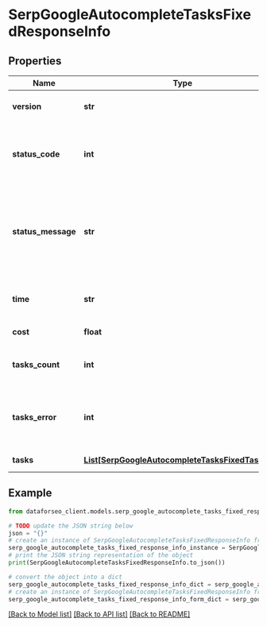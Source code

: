 # SerpGoogleAutocompleteTasksFixedResponseInfo


## Properties

Name | Type | Description | Notes
------------ | ------------- | ------------- | -------------
**version** | **str** | the current version of the API | [optional] 
**status_code** | **int** | general status code you can find the full list of the response codes here | [optional] 
**status_message** | **str** | general informational message you can find the full list of general informational messages here | [optional] 
**time** | **str** | total execution time, seconds | [optional] 
**cost** | **float** | total tasks cost, USD | [optional] 
**tasks_count** | **int** | the number of tasks in the tasks array | [optional] 
**tasks_error** | **int** | the number of tasks in the tasks array returned with an error | [optional] 
**tasks** | [**List[SerpGoogleAutocompleteTasksFixedTaskInfo]**](SerpGoogleAutocompleteTasksFixedTaskInfo.md) | array of tasks | [optional] 

## Example

```python
from dataforseo_client.models.serp_google_autocomplete_tasks_fixed_response_info import SerpGoogleAutocompleteTasksFixedResponseInfo

# TODO update the JSON string below
json = "{}"
# create an instance of SerpGoogleAutocompleteTasksFixedResponseInfo from a JSON string
serp_google_autocomplete_tasks_fixed_response_info_instance = SerpGoogleAutocompleteTasksFixedResponseInfo.from_json(json)
# print the JSON string representation of the object
print(SerpGoogleAutocompleteTasksFixedResponseInfo.to_json())

# convert the object into a dict
serp_google_autocomplete_tasks_fixed_response_info_dict = serp_google_autocomplete_tasks_fixed_response_info_instance.to_dict()
# create an instance of SerpGoogleAutocompleteTasksFixedResponseInfo from a dict
serp_google_autocomplete_tasks_fixed_response_info_form_dict = serp_google_autocomplete_tasks_fixed_response_info.from_dict(serp_google_autocomplete_tasks_fixed_response_info_dict)
```
[[Back to Model list]](../README.md#documentation-for-models) [[Back to API list]](../README.md#documentation-for-api-endpoints) [[Back to README]](../README.md)



